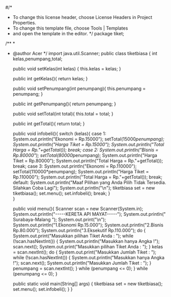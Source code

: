 #/*
 * To change this license header, choose License Headers in Project Properties.
 * To change this template file, choose Tools | Templates
 * and open the template in the editor.
 */
package tiket;

/**
 *
 * @author Acer
 */
import java.util.Scanner;
public class tiketbiasa {
    int kelas,penumpang,total;
    
    public void setKelas(int kelas) {
    this.kelas = kelas;
    }
    
    public int getKelas(){
    return kelas;
    }
    
    public void setPenumpang(int penumpang){
    this.penumpang = penumpang;
    }
    
    public int getPenumpang(){
    return penumpang;
    }
    
    public void setTotal(int total){
    this.total = total;
    }
    
    public int getTotal(){
    return total;
    }
    
    public void infobeli(){
        switch (kelas){
            case 1:
                System.out.println("Ekonomi = Rp.15000");
                setTotal(15000*penumpang);
                System.out.println("Harga Tiket = Rp.15000");
                System.out.println("Total Harga = Rp."+getTotal());
                break;
            case 2:
                System.out.println("Bisnis = Rp.80000");
                setTotal(80000*penumpang);
                System.out.println("Harga Tiket = Rp.80000");
                System.out.println("Total Harga = Rp."+getTotal());
                break;
            case 3:
                System.out.println("Ekonomi = Rp.110000");
                setTotal(110000*penumpang);
                System.out.println("Harga Tiket = Rp.110000");
                System.out.println("Total Harga = Rp."+getTotal());
                break;
            default:
                System.out.println("Maaf Pilihan yang Anda Pilih Tidak Tersedia. Silahkan Coba Lagi");
                System.out.println("\n");
                tiketbiasa set = new tiketbiasa();
                set.menu();
                set.infobeli();
                break;
        }       
    }
    
    public void menu(){
        Scanner scan = new Scanner(System.in);
        System.out.println("-----KERETA API MAYAT-----");
        System.out.println("     Surabaya-Malang    ");
        System.out.print("\n");
        System.out.println("1.Ekonomi     Rp.15.000");
        System.out.println("2.Bisnis      Rp.80.000");
        System.out.println("3.Eksekutif   Rp.110.000");
        do {
            System.out.print("Masukkan pilihan Tiket Anda : ");
            while (!scan.hasNextInt()) {
                System.out.println("Masukkan hanya Angka !");
                scan.next();
                System.out.print("Masukkan pilihan Tiket Anda : ");
            }
            kelas = scan.nextInt();
            do {
                System.out.print("Masukkan Jumlah Tiket : ");
                while (!scan.hasNextInt()) {
                    System.out.println("Masukkan hanya Angka !");
                    scan.next();
                    System.out.println("Masukkan Jumlah Tiket : ");
                }
                penumpang = scan.nextInt();
            } while (penumpang <= 0);
        } while (penumpang <= 0);
    }
    
    public static void main(String[] args) {
        tiketbiasa set = new tiketbiasa();
        set.menu();
        set.infobeli();
    }
}
